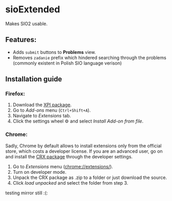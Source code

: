 # sioExtended
Makes SIO2 usable.

## Features:
* Adds `submit` buttons to **Problems** view.
* Removes `zadanie` prefix which hindered searching through the problems (commonly existent in Polish SIO language verison)

## Installation guide
### Firefox:
1. Download the [XPI package](../../raw/master/sioextended.xpi).
2. Go to *Add-ons* menu (`Ctrl+Shift+A`).
3. Navigate to *Extensions* tab.
4. Click the settings wheel ⚙ and select *Install Add-on from file*.

### Chrome:
Sadly, Chrome by default allows to install extensions only from the official store, which costs a developer license.
If you are an advanced user, go on and install the [CRX package](../../raw/master/sioextended.crx) through the developer settings.
1. Go to *Extensions* menu (<chrome://extensions/>).
2. Turn on developer mode.
3. Unpack the CRX package as .zip to a folder or just download the source.
4. Click *load unpacked* and select the folder from step 3.

testing mirror still :(: